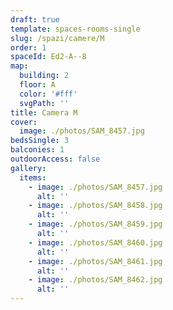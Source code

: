 ```yaml
---
draft: true
template: spaces-rooms-single
slug: /spazi/camere/M
order: 1
spaceId: Ed2-A--8
map: 
  building: 2
  floor: A
  color: '#fff'
  svgPath: ''
title: Camera M
cover:
  image: ./photos/SAM_8457.jpg
bedsSingle: 3
balconies: 1
outdoorAccess: false
gallery:
  items:
    - image: ./photos/SAM_8457.jpg
      alt: ''
    - image: ./photos/SAM_8458.jpg
      alt: ''
    - image: ./photos/SAM_8459.jpg
      alt: ''
    - image: ./photos/SAM_8460.jpg
      alt: ''
    - image: ./photos/SAM_8461.jpg
      alt: ''
    - image: ./photos/SAM_8462.jpg
      alt: ''
---
```

